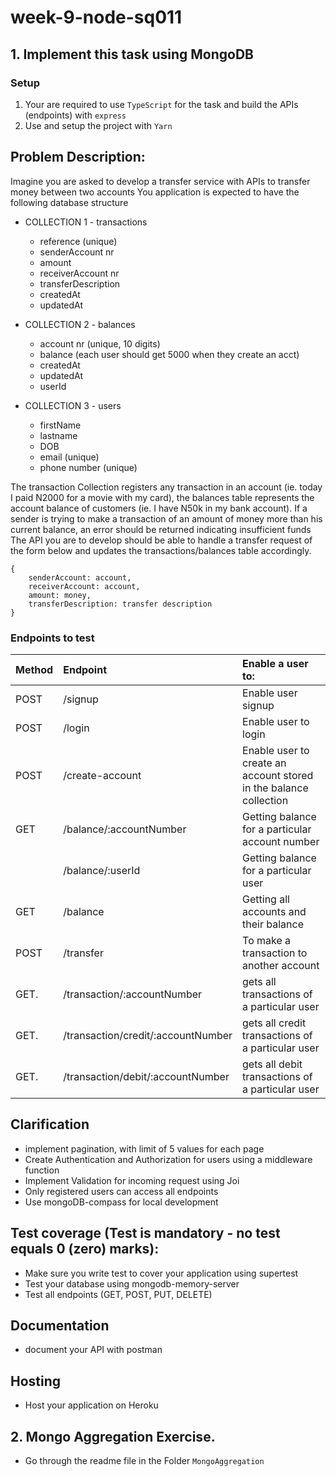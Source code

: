 # week-9-node-sq011

## 1. Implement this task using MongoDB

### Setup

1. Your are required to use `TypeScript` for the task and build the APIs (endpoints) with `express`
2. Use and setup the project with `Yarn`

## Problem Description:

Imagine you are asked to develop a transfer service with APIs to transfer money between two accounts
You application is expected to have the following database structure

- COLLECTION 1 - transactions
  - reference (unique)
  - senderAccount nr
  - amount
  - receiverAccount nr
  - transferDescription
  - createdAt
  - updatedAt
- COLLECTION 2 - balances

  - account nr (unique, 10 digits)
  - balance (each user should get 5000 when they create an acct)
  - createdAt
  - updatedAt
  - userId

- COLLECTION 3 - users
  - firstName
  - lastname
  - DOB
  - email (unique)
  - phone number (unique)

The transaction Collection registers any transaction in an account (ie. today I paid N2000 for a movie with my card), the balances table represents the account balance of customers (ie. I have N50k in my bank account). If a sender is trying to make a transaction of an amount of money more than his current balance, an error should be returned indicating insufficient funds
The API you are to develop should be able to handle a transfer request of the form below and updates the transactions/balances table accordingly.

```
{
    senderAccount: account,
    receiverAccount: account,
    amount: money,
    transferDescription: transfer description
}
```

### Endpoints to test

| Method | Endpoint                           | Enable a user to:                                                 |
| :----- | :--------------------------------- | :---------------------------------------------------------------- |
| POST   | /signup                            | Enable user signup                                                |
| POST   | /login                             | Enable user to login                                              |
| POST   | /create-account                    | Enable user to create an account stored in the balance collection |
| GET    | /balance/:accountNumber            | Getting balance for a particular account number                   |
|        | /balance/:userId                   | Getting balance for a particular user                             |
| GET    | /balance                           | Getting all accounts and their balance                            |
| POST   | /transfer                          | To make a transaction to another account                          |
| GET.   | /transaction/:accountNumber        | gets all transactions of a particular user                        |
| GET.   | /transaction/credit/:accountNumber | gets all credit transactions of a particular user                 |
| GET.   | /transaction/debit/:accountNumber  | gets all debit transactions of a particular user                  |

## Clarification

- implement pagination, with limit of 5 values for each page
- Create Authentication and Authorization for users using a middleware function
- Implement Validation for incoming request using Joi
- Only registered users can access all endpoints
- Use mongoDB-compass for local development

## Test coverage (Test is mandatory - no test equals 0 (zero) marks):

- Make sure you write test to cover your application using supertest
- Test your database using mongodb-memory-server
- Test all endpoints (GET, POST, PUT, DELETE)

## Documentation

- document your API with postman

## Hosting

- Host your application on Heroku

## 2. Mongo Aggregation Exercise.

- Go through the readme file in the Folder `MongoAggregation`
